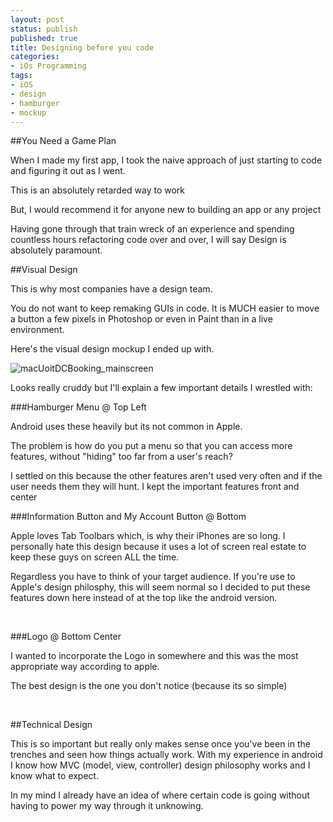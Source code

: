 ```yaml
---
layout: post
status: publish
published: true
title: Designing before you code
categories:
- iOs Programming
tags:
- iOS
- design
- hamburger
- mockup
---
```

##You Need a Game Plan

When I made my first app, I took the naive approach of just starting to
code and figuring it out as I went.

This is an absolutely retarded way to work

But, I would recommend it for anyone new to building an app or any
project

Having gone through that train wreck of an experience and spending
countless hours refactoring code over and over, I will say Design is
absolutely paramount.

##Visual Design

This is why most companies have a design team.

You do not want to keep remaking GUIs in code. It is MUCH easier to move
a button a few pixels in Photoshop or even in Paint than in a live
environment.

Here's the visual design mockup I ended up with.

![macUoitDCBooking_mainscreen](http://www.objectivetruth.ca/wp-content/uploads/2015/01/macUoitDCBooking_mainscreen-e1420300531473-651x1024.png)

Looks really cruddy but I'll explain a few important details I wrestled with:

###Hamburger Menu @ Top Left

Android uses these heavily but its not common in Apple.

The problem is how do you put a menu so that you can access more
features, without "hiding" too far from a user's reach?

I settled on this because the other features aren't used very often and
if the user needs them they will hunt. I kept the important features
front and center

###Information Button and My Account Button @ Bottom

Apple loves Tab Toolbars which, is why their iPhones are so long. I
personally hate this design because it uses a lot of screen real estate
to keep these guys on screen ALL the time.

Regardless you have to think of your target audience. If you're use to
Apple's design philosphy, this will seem normal so I decided to put
these features down here instead of at the top like the android version.

 

###Logo @ Bottom Center

I wanted to incorporate the Logo in somewhere and this was the most
appropriate way according to apple.

The best design is the one you don't notice (because its so simple)
  

 

##Technical Design

This is so important but really only makes sense once you've been in
the trenches and seen how things actually work. With my experience in
android I know how MVC (model, view, controller) design philosophy works
and I know what to expect.

In my mind I already have an idea of where certain code is going without
having to power my way through it unknowing.

 
